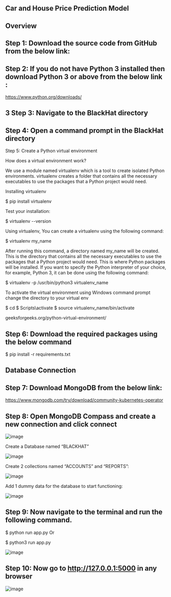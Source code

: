 ## Car and House Price Prediction Model
## Overview


## Step 1: Download the source code from GitHub from the below link:


## Step 2:  If you do not have Python 3 installed then download  Python 3 or above from the below link :

https://www.python.org/downloads/


## 3 Step 3: Navigate to the BlackHat directory 

## Step 4: Open a command prompt in the BlackHat directory


Step 5: Create a Python virtual environment 


How does a virtual environment work?

We use a module named virtualenv which is a tool to create isolated Python environments. virtualenv creates a folder that contains all the necessary executables to use the packages that a Python project would need.

Installing virtualenv

$ pip install virtualenv

Test your installation:

$ virtualenv --version

Using virtualenv, You can create a virtualenv using the following command:

$ virtualenv my_name

After running this command, a directory named my_name will be created. This is the directory that contains all the necessary executables to use the packages that a Python project would need. This is where Python packages will be installed. If you want to specify the Python interpreter of your choice, for example, Python 3, it can be done using the following command:

$ virtualenv -p /usr/bin/python3 virtualenv_name

To activate the virtual environment using Windows command prompt change the directory to your virtual env 

$ cd <envname>
$ Scripts\activate 
$ source virtualenv_name/bin/activate


geeksforgeeks.org/python-virtual-environment/


## Step 6: Download the required packages using the below command

$ pip install -r requirements.txt 


## Database Connection

## Step 7: Download MongoDB from the below link:

https://www.mongodb.com/try/download/community-kubernetes-operator

## Step 8: Open MongoDB Compass and create a new connection and click connect
![image](https://github.com/user-attachments/assets/9b1a883e-85f9-4b6b-8e64-395b550319ea)




Create a Database named “BLACKHAT”

![image](https://github.com/user-attachments/assets/66b904db-2caa-4efc-bf6f-389e7a06ce59)

 

Create 2 collections named “ACCOUNTS” and “REPORTS”:


![image](https://github.com/user-attachments/assets/6fd13569-9356-4f1d-b0e8-b613976b1761)


Add 1 dummy data for the database to start functioning:

![image](https://github.com/user-attachments/assets/41d01a3b-42e1-403a-ae9f-790932bc3519)


## Step 9: Now navigate to the terminal and run the following command.


 $ python run app.py
Or 

$ python3 run app.py

![image](https://github.com/user-attachments/assets/f09363fd-6957-4046-9390-f8e190a0ce70)


## Step 10: Now go to http://127.0.0.1:5000 in any browser

![image](https://github.com/user-attachments/assets/633c838c-0aed-48bf-b419-ea6071c6a6c0)


